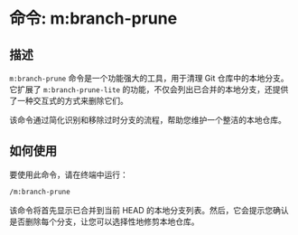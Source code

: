 # 命令: m:branch-prune

## 描述

`m:branch-prune` 命令是一个功能强大的工具，用于清理 Git 仓库中的本地分支。它扩展了 `m:branch-prune-lite` 的功能，不仅会列出已合并的本地分支，还提供了一种交互式的方式来删除它们。

该命令通过简化识别和移除过时分支的流程，帮助您维护一个整洁的本地仓库。

## 如何使用

要使用此命令，请在终端中运行：

```bash
/m:branch-prune
```

该命令将首先显示已合并到当前 HEAD 的本地分支列表。然后，它会提示您确认是否删除每个分支，让您可以选择性地修剪本地仓库。
